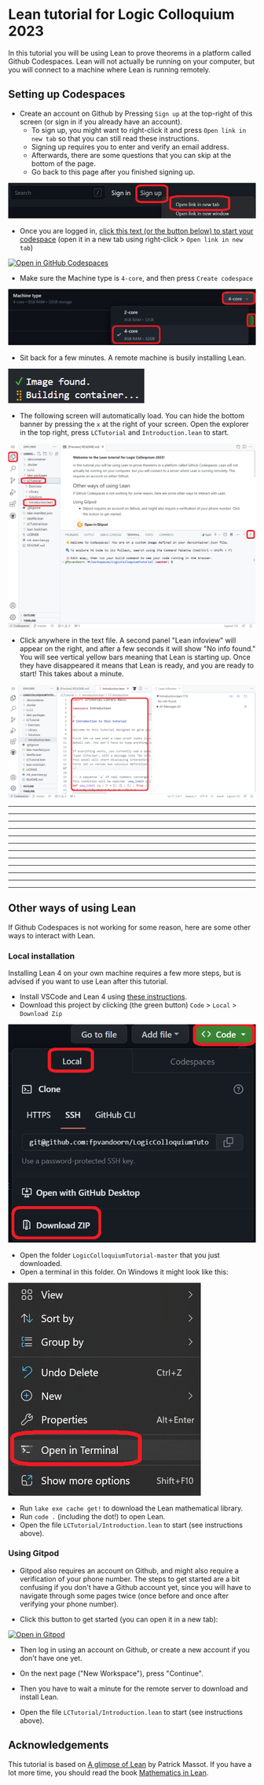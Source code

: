 # Lean tutorial for Logic Colloquium 2023

In this tutorial you will be using Lean to prove theorems in a platform called Github Codespaces.
Lean will not actually be running on your computer, but you will connect to a machine where Lean is running remotely.

## Setting up Codespaces

* Create an account on Github by Pressing `Sign up` at the top-right of this screen (or sign in if you already have an account).
  * To sign up, you might want to right-click it and press `Open link in new tab` so that you can still read these instructions.
  * Signing up requires you to enter and verify an email address.
  * Afterwards, there are some questions that you can skip at the bottom of the page.
  * Go back to this page after you finished signing up.

![Create account](images/codespaces0.png)

* Once you are logged in, <a href='https://codespaces.new/fpvandoorn/LogicColloquiumTutorial' target="_blank" rel="noreferrer noopener">click this text (or the button below) to start your codespace</a> (open it in a new tab using right-click > `Open link in new tab`)

<a href='https://codespaces.new/fpvandoorn/LogicColloquiumTutorial' target="_blank" rel="noreferrer noopener"><img src='https://github.com/codespaces/badge.svg' alt='Open in GitHub Codespaces' style='max-width: 100%;'></a>

* Make sure the Machine type is `4-core`, and then press `Create codespace`

![Choose 4-core](images/codespaces3.png)

* Sit back for a few minutes. A remote machine is busily installing Lean.

![Please wait](images/codespaces4.png)

* The following screen will automatically load. You can hide the bottom banner by pressing the `x` at the right of your screen. Open the explorer in the top right, press `LCTutorial` and `Introduction.lean` to start.

![Start codespaces](images/codespaces5.png)

* Click anywhere in the text file. A second panel "Lean infoview" will appear on the right, and after a few seconds it will show "No info found." You will see vertical yellow bars meaning that Lean is starting up. Once they have disappeared it means that Lean is ready, and you are ready to start! This takes about a minute.

![Introduction file](images/codespaces6.png)

---
---
---
---
---
---
---
---
---
---
---
---

## Other ways of using Lean

If Github Codespaces is not working for some reason, here are some other ways to interact with Lean.

### Local installation

Installing Lean 4 on your own machine requires a few more steps, but is advised if you want to use Lean after this tutorial.

* Install VSCode and Lean 4 using [these instructions](https://leanprover.github.io/lean4/doc/quickstart.html).
* Download this project by clicking (the green button) `Code` > `Local` > `Download Zip`

![Download](images/local1.png)

* Open the folder `LogicColloquiumTutorial-master` that you just downloaded.
* Open a terminal in this folder. On Windows it might look like this:

![Open terminal](images/local2.png)

* Run `lake exe cache get!` to download the Lean mathematical library.
* Run `code .` (including the dot!) to open Lean.
* Open the file `LCTutorial/Introduction.lean` to start (see instructions above).

### Using Gitpod

* Gitpod also requires an account on Github, and might also require a verification of your phone number.
  The steps to get started are a bit confusing if you don't have a Github account yet, since you will have to navigate through some pages twice (once before and once after verifying your phone number).

* Click this button to get started (you can open it in a new tab):

[![Open in Gitpod](https://gitpod.io/button/open-in-gitpod.svg)](https://gitpod.io/#https://github.com/fpvandoorn/LogicColloquiumTutorial)

* Then log in using an account on Github, or create a new account if you don't have one yet.

* On the next page ("New Workspace"), press "Continue".

* Then you have to wait a minute for the remote server to download and install Lean.

* Open the file `LCTutorial/Introduction.lean` to start (see instructions above).

## Acknowledgements

This tutorial is based on [A glimpse of Lean](https://github.com/PatrickMassot/glimpse_of_lean) by Patrick Massot. If you have a lot more time, you should read the book [Mathematics in Lean](https://leanprover-community.github.io/mathematics_in_lean/).